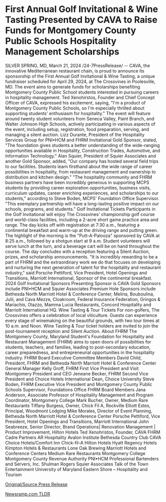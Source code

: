 # First Annual Golf Invitational & Wine Tasting Presented by CAVA to Raise Funds for Montgomery County Public Schools Hospitality Management Scholarships

SILVER SPRING, MD, March 21, 2024 /24-7PressRelease/ -- CAVA, the innovative Mediterranean restaurant chain, is proud to announce its sponsorship of the First Annual Golf Invitational & Wine Tasting, a unique fundraiser scheduled for April 29, 2024, at The Crossvines in Poolesville, MD. The event aims to generate funds for scholarships benefiting Montgomery County Public School students interested in pursuing careers in hospitality management.  Ted Xenohirstos, Founder and Chief Concept Officer of CAVA, expressed his excitement, saying, "I'm a product of Montgomery County Public Schools, so I'm especially thrilled about supporting students' enthusiasm for hospitality."  The event will feature around twenty student volunteers from Seneca Valley, Paint Branch, and Walter Johnson High Schools, actively participating in various aspects of the event, including setup, registration, food preparation, serving, and managing a silent auction.  Lizz Durante, President of the Hospitality Services Group for PNI•HCM and FHRM Invitational Gold Sponsor, stated, "The foundation gives students a better understanding of the wide-ranging opportunities available in Hospitality, Construction Trades, Automotive, and Information Technology."  Alan Squier, President of Squier Associates and another Gold Sponsor, added, "Our company has hosted several field trips to our facilities. Students learn firsthand about the wide range of career possibilities in hospitality, from restaurant management and ownership to distribution and kitchen design."  "The hospitality community and FHRM business partners have been incredibly generous in supporting MCPS students by providing career exploration opportunities, business visits, curriculum updates, career enriching experiences, and scholarships to our students," according to Steve Boden, MCPS' Foundation Office Supervisor. "This exemplary partnership will have a long-lasting positive impact on our schools, programs, and students."  Golf Invitational Tickets Participants in the Golf Invitational will enjoy The Crossvines' championship golf course and world-class facilities, including a 2-acre short game practice area and range. The day kicks off with registration at 7:30 a.m., featuring a continental breakfast and warm-up at the driving range and putting green. The highlight of the morning is the "Putt-A-Palooza" sponsored by CAVA at 8:25 a.m., followed by a shotgun start at 9 a.m. Student volunteers will serve lunch at the turn, and a beverage cart will be on hand throughout the course. The day concludes with a reception featuring a Silent Auction, prizes, and scholarship announcements.  "It is incredibly rewarding to be a part of FHRM and the extraordinary work we do that focuses on developing and nurturing the next generation of talent for the hospitality and restaurant industry," said Porsche Pettiford, Vice President, Hotel Openings and Transitions, Marriott International, Sponsor of the continental breakfast.  2024 Golf Invitational Sponsors Presenting Sponsor is CAVA Gold Sponsors include PNI•HCM and Squier Associates Premium Hole Sponsors include Bethesda North Marriott Hotel & Conference Center, Melina, Bouboulina, Julii, and Cava Mezze, Cloakroom, Federal Insurance Federation, Gringos & Mariachis, Olazzo, Mamma Lucia Restaurants, Concord Hospitality and Marriott International HQ.  Wine Tasting & Tour Tickets For non-golfers, The Crossvines offers a celebration of local viticulture. Guests can experience every stage of winemaking on the beautiful grounds, with two tour times at 10 a.m. and Noon. Wine Tasting & Tour ticket holders are invited to join the post-tournament reception and Silent Auction.  About FHRM The Montgomery County, Maryland Student's Foundation for Hospitality and Restaurant Management (FHRM) aims to open doors of possibilities for students, teachers, and families, leading to post-secondary education, career preparedness, and entrepreneurial opportunities in the hospitality industry.  FHRM Board Executive Committee Members David Child, President, FHRM and Bethesda North Marriott Hotel & Conference Center General Manager Kelly Groff, FHRM First Vice President and Visit Montgomery President and CEO Jeneane Becker, FHRM Second Vice President and Choice Hotels International Dean, Choice University Steve Boden, FHRM Executive Vice President and Montgomery County Public Schools Supervisor, Foundations Office  FHRM Board Members Jana Anderson, Associate Professor of Hospitality Management and Program Coordinator, Montgomery College Mark Bucher, Owner, Medium Rare Restaurants Tiffany Burgess, Owner, Chick Fil A, Rockville Elliott Estes, Principal, Woodmont Lodging Mike Morales, Director of Event Planning, Bethesda North Marriott Hotel & Conference Center Porsche Pettiford, Vice President, Hotel Openings and Transitions, Marriott International John Seabreeze, Senior Director, Brand Operations| Renovation Management | Product Improvement, Hilton Hotels Ted Xenohristos, Founder, CAVA  FHRM Cadre Partners AR Hospitality Avalon Institute Bethesda Country Club CAVA Choice Hotels/Comfort Inn Chick-fil-A Hilton Hotels Hyatt Regency Hotels Kimpton Hotels & Restaurants Lone Oak Brewing Marriott Hotels and Conference Centers Medium Rare Restaurants Montgomery College Montgomery County Revenue Authority PNI•HCM Professional Bartenders and Servers, Inc. Shulman Rogers Squier Associates Talk of the Town Entertainment University of Maryland Eastern Shore – Hospitality and Tourism 

[Original/Source Press Release](https://www.24-7pressrelease.com/press-release/509424/first-annual-golf-invitational-wine-tasting-presented-by-cava-to-raise-funds-for-montgomery-county-public-schools-hospitality-management-scholarships) 

[Newsramp.com TLDR](https://newsramp.com/None) 